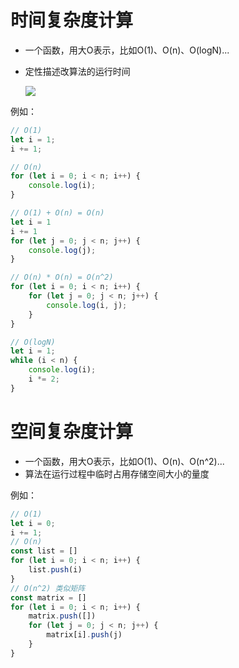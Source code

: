 # 时间复杂度计算

- 一个函数，用大O表示，比如O(1)、O(n)、O(logN)...

- 定性描述改算法的运行时间

  ![](https://gitee.com/blog2/blog/raw/master/images/fuza.jpg)

例如：

```javascript
// O(1)
let i = 1;
i += 1;

// O(n)
for (let i = 0; i < n; i++) {
    console.log(i);
}

// O(1) + O(n) = O(n)
let i = 1
i += 1 
for (let j = 0; j < n; j++) {
    console.log(j);
}

// O(n) * O(n) = O(n^2)
for (let i = 0; i < n; i++) {
    for (let j = 0; j < n; j++) {
        console.log(i, j);
    }
}

// O(logN)
let i = 1;
while (i < n) {
    console.log(i);
    i *= 2;
}
```

# 空间复杂度计算

- 一个函数，用大O表示，比如O(1)、O(n)、O(n^2)...
- 算法在运行过程中临时占用存储空间大小的量度

例如：

```javascript
// O(1)
let i = 0;
i += 1;
// O(n)
const list = []
for (let i = 0; i < n; i++) {
    list.push(i)
}
// O(n^2) 类似矩阵
const matrix = []
for (let i = 0; i < n; i++) {
    matrix.push([])
    for (let j = 0; j < n; j++) {
        matrix[i].push(j)
    }
}
```

